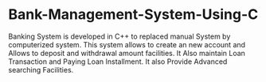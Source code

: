 # Bank-Management-System-Using-C
Banking System is developed in C++ to replaced manual System by computerized system. This system allows to create an new account and Allows to deposit and withdrawal amount facilities. It Also maintain Loan Transaction and Paying Loan Installment. It also Provide Advanced searching Facilities.
